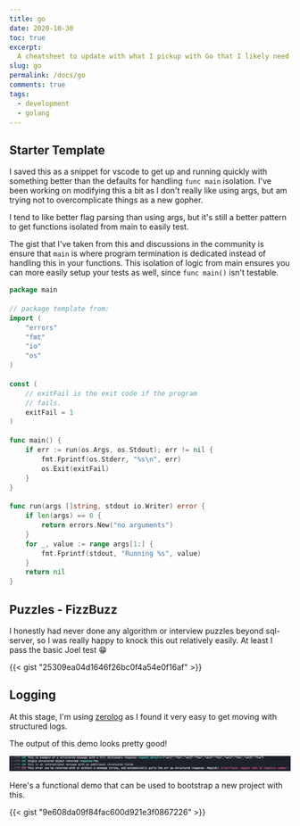 ```yaml
---
title: go
date: 2020-10-30
toc: true
excerpt:
  A cheatsheet to update with what I pickup with Go that I likely need to reference again as a new gopher.
slug: go
permalink: /docs/go
comments: true
tags:
  - development
  - golang
---
```



## Starter Template

I saved this as a snippet for vscode to get up and running quickly with something better than the defaults for handling `func main` isolation.
I've been working on modifying this a bit as I don't really like using args, but am trying not to overcomplicate things as a new gopher.

I tend to like better flag parsing than using args, but it's still a better pattern to get functions isolated from main to easily test.

The gist that I've taken from this and discussions in the community is ensure that `main` is where program termination is dedicated instead of handling this in your functions.
This isolation of logic from main ensures you can more easily setup your tests as well, since `func main()` isn't testable.

```go
package main

// package template from:
import (
	"errors"
	"fmt"
	"io"
	"os"
)

const (
	// exitFail is the exit code if the program
	// fails.
	exitFail = 1
)

func main() {
	if err := run(os.Args, os.Stdout); err != nil {
		fmt.Fprintf(os.Stderr, "%s\n", err)
		os.Exit(exitFail)
	}
}

func run(args []string, stdout io.Writer) error {
	if len(args) == 0 {
		return errors.New("no arguments")
	}
	for _, value := range args[1:] {
		fmt.Fprintf(stdout, "Running %s", value)
	}
	return nil
}

```

## Puzzles - FizzBuzz

I honestly had never done any algorithm or interview puzzles beyond sql-server, so I was really happy to knock this out relatively easily.
At least I pass the basic Joel test 😁

{{< gist "25309ea04d1646f26bc0f4a54e0f16af" >}}

## Logging

At this stage, I'm using [zerolog](https://github.com/rs/zerolog) as I found it very easy to get moving with structured logs.

The output of this demo looks pretty good!

![Output from Zerolog](/static/images/r1-d014-structured-console-output.png)

Here's a functional demo that can be used to bootstrap a new project with this.

{{< gist "9e608da09f84fac600d921e3f0867226" >}}
